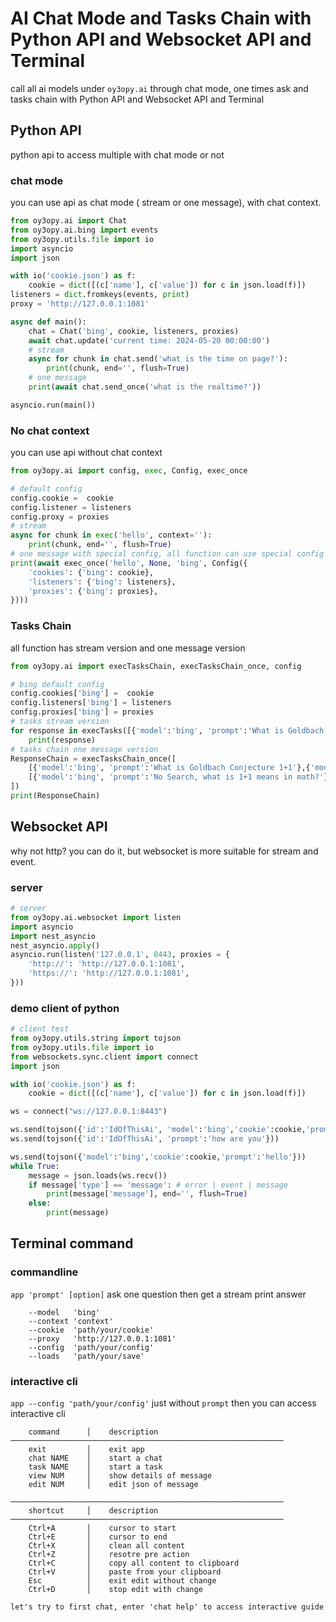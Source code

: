 # AI Chat Mode and Tasks Chain with Python API and Websocket API and Terminal
call all ai models under `oy3opy.ai` through chat mode, one times ask and tasks chain with Python API and Websocket API and Terminal
## Python API
python api to access multiple with chat mode or not
### chat mode
you can use api as chat mode ( stream or one message), with chat context.
```py
from oy3opy.ai import Chat
from oy3opy.ai.bing import events
from oy3opy.utils.file import io
import asyncio
import json

with io('cookie.json') as f:
    cookie = dict([(c['name'], c['value']) for c in json.load(f)])
listeners = dict.fromkeys(events, print)
proxy = 'http://127.0.0.1:1081'

async def main():
    chat = Chat('bing', cookie, listeners, proxies)
    await chat.update('current time: 2024-05-20 00:00:00')
    # stream
    async for chunk in chat.send('what is the time on page?'):
        print(chunk, end='', flush=True)
    # one message
    print(await chat.send_once('what is the realtime?'))

asyncio.run(main())
```
### No chat context
you can use api without chat context
```py
from oy3opy.ai import config, exec, Config, exec_once

# default config
config.cookie =  cookie
config.listener = listeners
config.proxy = proxies
# stream
async for chunk in exec('hello', context=''):
    print(chunk, end='', flush=True)
# one message with special config, all function can use special config
print(await exec_once('hello', None, 'bing', Config({
    'cookies': {'bing': cookie},
    'listeners': {'bing': listeners},
    'proxies': {'bing': proxies},
})))
```
### Tasks Chain
all function has stream version and one message version
```py
from oy3opy.ai import execTasksChain, execTasksChain_once, config

# bing default config
config.cookies['bing'] =  cookie
config.listeners['bing'] = listeners
config.proxies['bing'] = proxies
# tasks stream version
for response in execTasks([{'model':'bing', 'prompt':'What is Goldbach Conjecture 1+1'},{'model':'bing', 'prompt':'What is Peano axioms 1+1'}]):
    print(response)
# tasks chain one message version
ResponseChain = execTasksChain_once([
    [{'model':'bing', 'prompt':'What is Goldbach Conjecture 1+1'},{'model':'bing', 'prompt':'What is Peano axioms 1+1'}],
    [{'model':'bing', 'prompt':'No Search, what is 1+1 means in math?'}]
])
print(ResponseChain)
```

## Websocket API
why not http? you can do it, but websocket is more suitable for stream and event.
### server
```py
# server
from oy3opy.ai.websocket import listen
import asyncio
import nest_asyncio
nest_asyncio.apply()
asyncio.run(listen('127.0.0.1', 8443, proxies = {
    'http://': 'http://127.0.0.1:1081',
    'https://': 'http://127.0.0.1:1081',
}))
```
### demo client of python
```py
# client test
from oy3opy.utils.string import tojson
from oy3opy.utils.file import io
from websockets.sync.client import connect
import json

with io('cookie.json') as f:
    cookie = dict([(c['name'], c['value']) for c in json.load(f)])

ws = connect("ws://127.0.0.1:8443")

ws.send(tojson({'id':'IdOfThisAi', 'model':'bing','cookie':cookie,'prompt':'hello'}))
ws.send(tojson({'id':'IdOfThisAi', 'prompt':'how are you'}))

ws.send(tojson({'model':'bing','cookie':cookie,'prompt':'hello'}))
while True:
    message = json.loads(ws.recv())
    if message['type'] == 'message': # error | event | message
        print(message['message'], end='', flush=True)
    else:
        print(message)
```

## Terminal command
### commandline
`app 'prompt' [option]` ask one question then get a stream print answer
```
    --model   'bing'
    --context 'context'
    --cookie  'path/your/cookie'
    --proxy   'http://127.0.0.1:1081'
    --config  'path/your/config'
    --loads   'path/your/save'
```

### interactive cli
`app --config 'path/your/config'` just without `prompt` then you can access interactive cli
```
    command      │    description
─────────────────────────────────────────────────────────────
    exit         │    exit app
    chat NAME    │    start a chat
    task NAME    │    start a task
    view NUM     │    show details of message
    edit NUM     │    edit json of message

─────────────────────────────────────────────────────────────
    shortcut     │    description
─────────────────────────────────────────────────────────────
    Ctrl+A       │    cursor to start
    Ctrl+E       │    cursor to end
    Ctrl+X       │    clean all content
    Ctrl+Z       │    resotre pre action
    Ctrl+C       │    copy all content to clipboard
    Ctrl+V       │    paste from your clipboard
    Esc          │    exit edit without change
    Ctrl+D       │    stop edit with change

let's try to first chat, enter 'chat help' to access interactive guide

```